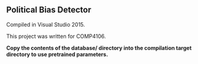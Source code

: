 Political Bias Detector
-----------------------

Compiled in Visual Studio 2015. 

This project was written for COMP4106.

**Copy the contents of the database/ directory into the compilation target directory to use pretrained parameters.**